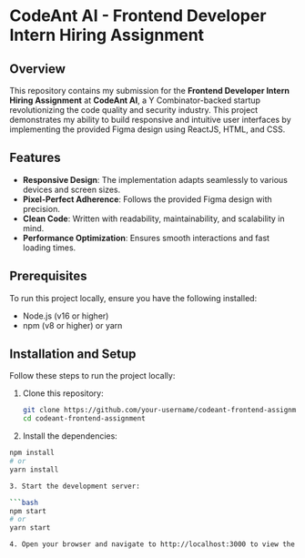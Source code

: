 # CodeAnt AI - Frontend Developer Intern Hiring Assignment

## Overview

This repository contains my submission for the **Frontend Developer Intern Hiring Assignment** at **CodeAnt AI**, a Y Combinator-backed startup revolutionizing the code quality and security industry. This project demonstrates my ability to build responsive and intuitive user interfaces by implementing the provided Figma design using ReactJS, HTML, and CSS.



## Features

- **Responsive Design**: The implementation adapts seamlessly to various devices and screen sizes.
- **Pixel-Perfect Adherence**: Follows the provided Figma design with precision.
- **Clean Code**: Written with readability, maintainability, and scalability in mind.
- **Performance Optimization**: Ensures smooth interactions and fast loading times.

## Prerequisites

To run this project locally, ensure you have the following installed:

- Node.js (v16 or higher)
- npm (v8 or higher) or yarn

## Installation and Setup

Follow these steps to run the project locally:

1. Clone this repository:
   ```bash
   git clone https://github.com/your-username/codeant-frontend-assignment.git
   cd codeant-frontend-assignment

2. Install the dependencies:

```bash
npm install
# or
yarn install

3. Start the development server:

```bash
npm start
# or
yarn start

4. Open your browser and navigate to http://localhost:3000 to view the application.
